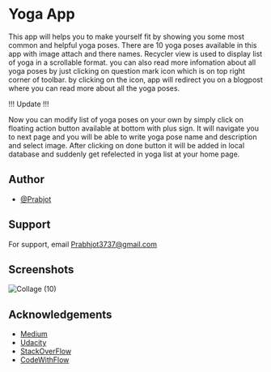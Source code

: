 # Yoga App


This app will helps you to make yourself fit by showing you some most common and helpful yoga poses. There are 10 yoga poses available in this app with image attach and there names. Recycler view is used to display list of yoga in a scrollable format. you can also read more infomation about all yoga poses by just clicking on question mark icon which is on top right corner of toolbar. by clicking on the icon, app will redirect you on a blogpost where you can read more about all the yoga poses.


!!! Update !!!

Now you can modify list of yoga poses on your own by simply click on floating action button available at bottom with plus sign. It will navigate you to next page and you will be able to write yoga pose name and description and select image. After clicking on done button it will be added in local database and suddenly get refelected in yoga list at your home page.

## Author

- [@Prabjot](https://github.com/08prabhjot)

## Support

For support, email Prabhjot3737@gmail.com
## Screenshots

![Collage (10)](https://user-images.githubusercontent.com/58460601/160291314-041754a9-57da-4a4a-9334-b001f99f0b40.jpg)
## Acknowledgements

 - [Medium](https://medium.com/)
 - [Udacity](https://classroom.udacity.com/courses/ud845)
 - [StackOverFlow](https://stackoverflow.com/)
 - [CodeWithFlow](https://www.youtube.com/c/CodinginFlow)

